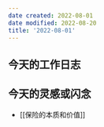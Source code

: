 ```yaml
---
date created: 2022-08-01
date modified: 2022-08-20
title: '2022-08-01'
---
```


## 今天的工作日志

## 今天的灵感或闪念

- [[保险的本质和价值]]
